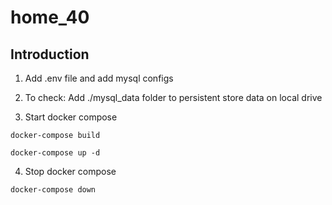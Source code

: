 # home_40

## Introduction
1. Add .env file and add mysql configs
2. To check: Add ./mysql_data folder to persistent store data on local drive

3. Start docker compose
```
docker-compose build

docker-compose up -d

```
4. Stop docker compose
```
docker-compose down
```